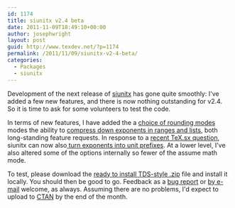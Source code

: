 ```yaml
---
id: 1174
title: siunitx v2.4 beta
date: 2011-11-09T18:49:10+00:00
author: josephwright
layout: post
guid: http://www.texdev.net/?p=1174
permalink: /2011/11/09/siunitx-v2-4-beta/
categories:
  - Packages
  - siunitx
---
```

Development of the next release of [siunitx](http://ctan.org/pg/siunitx) has gone quite smoothly: I've added a few new features, and there is now nothing outstanding for v2.4. So it is time to ask for some volunteers to test the code.

In terms of new features, I have added the a [choice of rounding modes](https://bitbucket.org/josephwright/siunitx/issue/40/choice-of-methods-for-rounding-exactly) modes the ability to [compress down exponents in ranges and lists](https://bitbucket.org/josephwright/siunitx/issue/62/more-possibilities-for-the-sirange-and), both long-standing feature requests. In response to a [recent TeX.sx question](http://tex.stackexchange.com/q/32925/73), siunitx can now also[ turn exponents into unit prefixes](https://bitbucket.org/josephwright/siunitx/issue/173/convert-scientific-notation-to-si-prefix). At a lower level, I've also altered some of the options internally so fewer of the assume math mode.

To test, please download the [ready to install TDS-style .zip](/wp-content/uploads/2011/11/siunitx.tds_.zip) file and install it locally. You should then be good to go. Feedback as a [bug report](https://bitbucket.org/josephwright/siunitx/issues?status=new&amp;status=open) or [by e-mail](mailto:joseph.wright@morningstar2.co.uk) welcome, as always. Assuming there are no problems, I'd expect to upload to [CTAN](https://www.ctan.org) by the end of the month.
